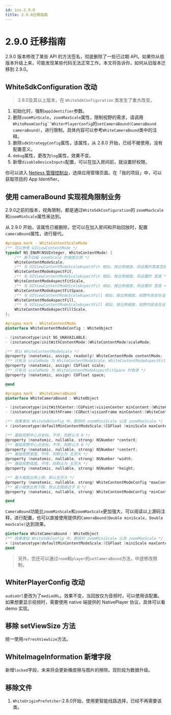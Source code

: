 ```yaml
---
id: ios-2.9.0
title: 2.9.0迁移指南
---
```


# 2.9.0 迁移指南

2.9.0 版本修改了某些 API 的方法签名，彻底删除了一些已过期 API。如果你从低版本升级上来，可能发现某些代码无法正常工作。本文将告诉你，如何从旧版本迁移到 2.9.0。


## WhiteSdkConfiguration 改动

>2.8.0及其以上版本，在 `WhiteSdkConfiguration` 类发生了重大改变。

1. 初始化时，强制`appIdentifier`参数。
2. 删除`zoomMinScale`，`zoomMaxScale`属性，限制视野的需求，请调用`WhiteRoomConfig``WhiterPlayerConfig`的`setCameraBound(CameraBound cameraBound)`，进行限制。具体内容可以参考`WhiteCameraBound`类中的注释。
3. 删除`sdkStrategyConfig`属性，该属性，从 2.8.0 开始，已经不被使用，没有配置意义。
4. `debug`属性，更改为`log`属性，效果不变。
6. 新增`disableDeviceInputs`配置，可以在加入房间前，就设置好权限。

你可以进入 [Netless 管理控制台](https://console.netless.link/)，选择应用管理页面。在「我的项目」中，可以获取项目的 App Identifier。

## 使用 cameraBound 实现视角限制业务

2.9.0之前的版本，视角限制，都是通过`WhiteSdkConfiguration`的
`zoomMaxScale`和`zoomMinScale`属性来达到。

从 2.9.0 开始，该属性已被删除，您可以在加入房间和开始回放时，配置 `cameraBound`属性，进行替代。

```Objective-C
#pragma mark - WhiteContentScaleMode
/** 可以参考 UIViewContentMode */
typedef NS_ENUM(NSUInteger, WhiteContentMode) {
    /** 基于白板 zoomScale 的缩放比例 */
    WhiteContentModeScale,
    /** 与 UIViewContentModeScaleAspectFit 相似，按比例缩放，将设置的宽高范围，铺满视野 */
    WhiteContentModeAspectFit,
    /** 与 UIViewContentModeScaleAspectFit 相似，按比例缩放，将设置的 宽高 * scale 的范围，铺满视野 */
    WhiteContentModeAspectFitScale,
    /** 与 UIViewContentModeScaleAspectFit 相似，按比例缩放，将设置的 宽高 + space 的范围，铺满视野 */
    WhiteContentModeAspectFitSpace,
    /** 与 UIViewContentModeScaleAspectFill 相似，按比例缩放，视野内容会在设置的宽高范围内 */
    WhiteContentModeAspectFill,
    /** 与 UIViewContentModeScaleAspectFill 相似，按比例缩放，视野内容会在设置的 宽高 + space 的范围内 */
    WhiteContentModeAspectFillScale,
};

#pragma mark - WhiteContentMode
@interface WhiteContentModeConfig : WhiteObject

- (instancetype)init NS_UNAVAILABLE;
- (instancetype)initWithContentMode:(WhiteContentMode)scaleMode;

/** 默认 WhiteContentModeScale */
@property (nonatomic, assign, readonly) WhiteContentMode contentMode;
/** 只有当 scaleMode 为 WhiteContentModeScale、WhiteContentModeAspectFitScale、WhiteContentModeAspectFillScale 设置有效 */
@property (nonatomic, assign) CGFloat scale;
/** 只有当 scaleMode 为 WhiteContentModeAspectFitSpace 时有效 */
@property (nonatomic, assign) CGFloat space;

@end

#pragma mark - WhiteCameraBound
@interface WhiteCameraBound : WhiteObject

- (instancetype)initWithCenter:(CGPoint)visionCenter minContent:(WhiteContentModeConfig *)minConfig maxContent:(WhiteContentModeConfig *)maxConfig;
- (instancetype)initWithFrame:(CGRect)visionFrame minContent:(WhiteContentModeConfig *)minConfig maxContent:(WhiteContentModeConfig *)maxConfig;

/** 效果类似 WhiteSdkConfig 中，删除的 zoomMiniScale 以及 zoomMaxScale */
+ (instancetype)defaultMinContentModeScale:(CGFloat )miniScale maxContentModeScale:(CGFloat )maxScale;

/** 基础视野中心点坐标。不传，则默认为 0 */
@property (nonatomic, nullable, strong) NSNumber *centerX;
/** 基础视野中心点坐标。不传，则默认为 0 */
@property (nonatomic, nullable, strong) NSNumber *centerY;
/** 基础视野宽度。不传，则默认为 无穷大 */
@property (nonatomic, nullable, strong) NSNumber *width;
/** 基础视野高度。不传，则默认为 无穷大 */
@property (nonatomic, nullable, strong) NSNumber *height;

/** 最大缩放比例上限，默认无穷大 */
@property (nonatomic, nullable, strong) WhiteContentModeConfig *maxContentMode;
/** 最小缩放比例下限，默认无限趋近于 0 */
@property (nonatomic, nullable, strong) WhiteContentModeConfig *minContentMode;

@end

```

`CameraBound`功能比`zoomMinScale`和`zoomMaxScale`更加强大，可以阅读以上源码注释，进行配置，也可以直接使用提供的`CameraBound(Double miniScale, Double maxScale)`达到效果。

```Objective-C
@interface WhiteCameraBound : WhiteObject
/** 效果类似 WhiteSdkConfig 中，删除的 zoomMiniScale 以及 zoomMaxScale */
+ (instancetype)defaultMinContentModeScale:(CGFloat )miniScale maxContentModeScale:(CGFloat )maxScale;
@end
```

>另外，您还可以通过`room`和`player`的`setCameraBound`方法，中途修改限制。

## WhiterPlayerConfig 改动

`audioUrl`更改为了`mediaURL`。效果不变，当回放仅为音频时，可以使用该配置。如果想要显示视频时，需要使用 native 端提供的 NativePlayer 协议，具体可以看 demo 实现。

## 移除 setViewSize 方法

统一使用`refreshViewSize`方法。

## WhiteImageInformation 新增字段

新增`locked`字段，未来将会更新橡皮擦与图片的擦除。现阶段为数据升级。

## 移除文件

1. `WhiteOriginPrefetcher`:2.8.0开始，使用更智能线路选择，已经不再需要该类。
